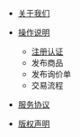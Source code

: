 * [关于我们](/README.md)

* [操作说明](/操作说明/操作说明.md)

  * [注册认证](/操作说明/注册说明.md)
  * 发布商品
  * 发布询价单
  * 交易流程

* [服务协议](/服务协议.md)

* [版权声明](版权声明.md)



